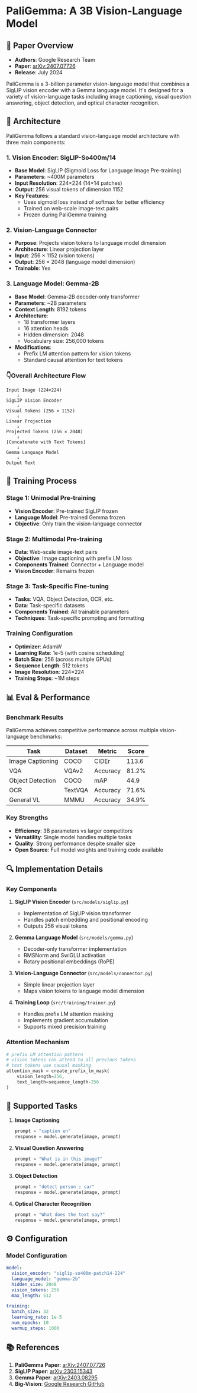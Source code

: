 # PaliGemma: A 3B Vision-Language Model 

## 📄 Paper Overview

- **Authors**: Google Research Team
- **Paper**: [arXiv:2407.07726](https://arxiv.org/abs/2407.07726)
- **Release**: July 2024

PaliGemma is a 3-billion parameter vision-language model that combines a SigLIP vision encoder with a Gemma language model. It's designed for a variety of vision-language tasks including image captioning, visual question answering, object detection, and optical character recognition.

## 📌 Architecture

PaliGemma follows a standard vision-language model architecture with three main components:

### 1. Vision Encoder: SigLIP-So400m/14
- **Base Model**: SigLIP (Sigmoid Loss for Language Image Pre-training)
- **Parameters**: ~400M parameters
- **Input Resolution**: 224×224 (14×14 patches)
- **Output**: 256 visual tokens of dimension 1152
- **Key Features**:
  - Uses sigmoid loss instead of softmax for better efficiency
  - Trained on web-scale image-text pairs
  - Frozen during PaliGemma training

### 2. Vision-Language Connector
- **Purpose**: Projects vision tokens to language model dimension
- **Architecture**: Linear projection layer
- **Input**: 256 × 1152 (vision tokens)
- **Output**: 256 × 2048 (language model dimension)
- **Trainable**: Yes

### 3. Language Model: Gemma-2B
- **Base Model**: Gemma-2B decoder-only transformer
- **Parameters**: ~2B parameters
- **Context Length**: 8192 tokens
- **Architecture**:
  - 18 transformer layers
  - 16 attention heads
  - Hidden dimension: 2048
  - Vocabulary size: 256,000 tokens
- **Modifications**: 
  - Prefix LM attention pattern for vision tokens
  - Standard causal attention for text tokens

### 👇Overall Architecture Flow
```
Input Image (224×224) 
    ↓
SigLIP Vision Encoder 
    ↓
Visual Tokens (256 × 1152)
    ↓
Linear Projection
    ↓
Projected Tokens (256 × 2048)
    ↓
[Concatenate with Text Tokens]
    ↓
Gemma Language Model
    ↓
Output Text
```

## 🔧 Training Process

### Stage 1: Unimodal Pre-training
- **Vision Encoder**: Pre-trained SigLIP frozen
- **Language Model**: Pre-trained Gemma frozen
- **Objective**: Only train the vision-language connector

### Stage 2: Multimodal Pre-training
- **Data**: Web-scale image-text pairs
- **Objective**: Image captioning with prefix LM loss
- **Components Trained**: Connector + Language model
- **Vision Encoder**: Remains frozen

### Stage 3: Task-Specific Fine-tuning
- **Tasks**: VQA, Object Detection, OCR, etc.
- **Data**: Task-specific datasets
- **Components Trained**: All trainable parameters
- **Techniques**: Task-specific prompting and formatting

### Training Configuration
- **Optimizer**: AdamW
- **Learning Rate**: 1e-5 (with cosine scheduling)
- **Batch Size**: 256 (across multiple GPUs)
- **Sequence Length**: 512 tokens
- **Image Resolution**: 224×224
- **Training Steps**: ~1M steps

## 📊 Eval & Performance

### Benchmark Results
PaliGemma achieves competitive performance across multiple vision-language benchmarks:

| Task | Dataset | Metric | Score |
|------|---------|--------|-------|
| Image Captioning | COCO | CIDEr | 113.6 |
| VQA | VQAv2 | Accuracy | 81.2% |
| Object Detection | COCO | mAP | 44.9 |
| OCR | TextVQA | Accuracy | 71.6% |
| General VL | MMMU | Accuracy | 34.9% |

### Key Strengths
- **Efficiency**: 3B parameters vs larger competitors
- **Versatility**: Single model handles multiple tasks
- **Quality**: Strong performance despite smaller size
- **Open Source**: Full model weights and training code available

## 🔍 Implementation Details

### Key Components

1. **SigLIP Vision Encoder** (`src/models/siglip.py`)
   - Implementation of SigLIP vision transformer
   - Handles patch embedding and positional encoding
   - Outputs 256 visual tokens

2. **Gemma Language Model** (`src/models/gemma.py`)
   - Decoder-only transformer implementation
   - RMSNorm and SwiGLU activation
   - Rotary positional embeddings (RoPE)

3. **Vision-Language Connector** (`src/models/connector.py`)
   - Simple linear projection layer
   - Maps vision tokens to language model dimension

4. **Training Loop** (`src/training/trainer.py`)
   - Handles prefix LM attention masking
   - Implements gradient accumulation
   - Supports mixed precision training

### Attention Mechanism
```python
# prefix LM attention pattern
# vision tokens can attend to all previous tokens
# text tokens use causal masking
attention_mask = create_prefix_lm_mask(
    vision_length=256, 
    text_length=sequence_length-256
)
```

## 🎯 Supported Tasks

1. **Image Captioning**
   ```python
   prompt = "caption en"
   response = model.generate(image, prompt)
   ```

2. **Visual Question Answering**
   ```python
   prompt = "What is in this image?"
   response = model.generate(image, prompt)
   ```

3. **Object Detection**
   ```python
   prompt = "detect person ; car"
   response = model.generate(image, prompt) 
   ```

4. **Optical Character Recognition**
   ```python
   prompt = "What does the text say?"
   response = model.generate(image, prompt)
   ```

## ⚙️ Configuration

### Model Configuration
```yaml
model:
  vision_encoder: "siglip-so400m-patch14-224"
  language_model: "gemma-2b"
  hidden_size: 2048
  vision_tokens: 256
  max_length: 512

training:
  batch_size: 32
  learning_rate: 1e-5
  num_epochs: 10
  warmup_steps: 1000
```
## 📚 References

1. **PaliGemma Paper**: [arXiv:2407.07726](https://arxiv.org/abs/2407.07726)
2. **SigLIP Paper**: [arXiv:2303.15343](https://arxiv.org/abs/2303.15343)
3. **Gemma Paper**: [arXiv:2403.08295](https://arxiv.org/abs/2403.08295)
4. **Big-Vision**: [Google Research GitHub](https://github.com/google-research/big_vision)

